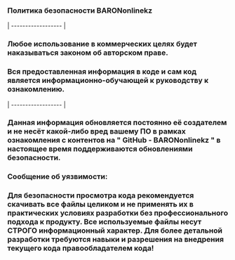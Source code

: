 ### Политика безопасности BARONonlinekz

| ------------------ |

### Любое использование в коммерческих целях будет наказываться законом об авторском праве.

### Вся предоставленная информация в коде и сам код является информационно-обучающей к руководству к ознакомлению.

| ------------------ |

### Данная информация обновляется постоянно её создателем и не несёт какой-либо вред вашему ПО в рамках ознакомления с контентов на " GitHub - BARONonlinekz " в настоящее время поддерживаются обновлениями безопасности.

### Сообщение об уязвимости:

### Для безопасности просмотра кода рекомендуется скачивать все файлы целиком и не применять их в практических условиях разработки без профессионального подхода к продукту. Все используемые файлы несут СТРОГО информационный характер. Для более детальной разработки требуются навыки и разрешения на внедрения текущего кода правообладателем кода!
